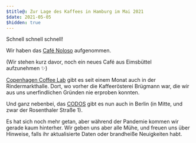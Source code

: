 ```yaml
---
$title@: Zur Lage des Kaffees in Hamburg im Mai 2021
$date: 2021-05-05
$hidden: true
---
```


Schnell schnell schnell!

Wir haben das [Café Noloso]([url('/content/cafes/cafe-noloso.md')]) aufgenommen.

(Wir stehen kurz davor, noch ein neues Café aus Eimsbüttel aufzunehmen&nbsp;✨)

[Copenhagen Coffee Lab]([url('/content/cafes/copenhagen-coffee-lab.md')]) gibt es seit einem Monat auch in der Rindermarkthalle. Dort, wo vorher die Kaffeerösterei Brügmann war, die wir aus uns unerfindlichen Gründen nie erproben konnten.

Und ganz nebenbei, das [CODOS]([url('/content/cafes/codos.md')]) gibt es nun auch in Berlin (in Mitte, und zwar der Rosenthaler Straße 1).

Es hat sich noch mehr getan, aber während der Pandemie kommen wir gerade kaum hinterher. Wir geben uns aber alle Mühe, und freuen uns über Hinweise, falls ihr aktualisierte Daten oder brandheiße Neuigkeiten habt.